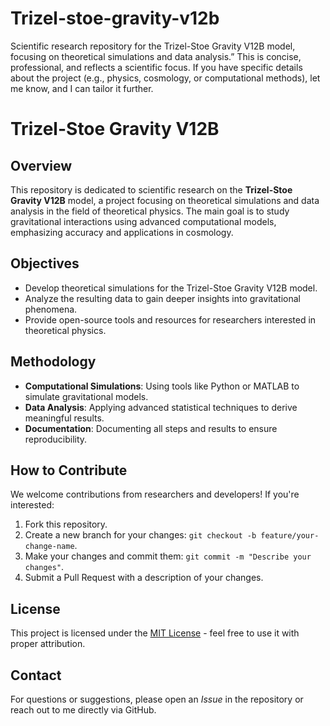 # Trizel-stoe-gravity-v12b
Scientific research repository for the Trizel-Stoe Gravity V12B model, focusing on theoretical simulations and data analysis.” This is concise, professional, and reflects a scientific focus. If you have specific details about the project (e.g., physics, cosmology, or computational methods), let me know, and I can tailor it further.
# Trizel-Stoe Gravity V12B

## Overview
This repository is dedicated to scientific research on the **Trizel-Stoe Gravity V12B** model, a project focusing on theoretical simulations and data analysis in the field of theoretical physics. The main goal is to study gravitational interactions using advanced computational models, emphasizing accuracy and applications in cosmology.

## Objectives
- Develop theoretical simulations for the Trizel-Stoe Gravity V12B model.
- Analyze the resulting data to gain deeper insights into gravitational phenomena.
- Provide open-source tools and resources for researchers interested in theoretical physics.

## Methodology
- **Computational Simulations**: Using tools like Python or MATLAB to simulate gravitational models.
- **Data Analysis**: Applying advanced statistical techniques to derive meaningful results.
- **Documentation**: Documenting all steps and results to ensure reproducibility.

## How to Contribute
We welcome contributions from researchers and developers! If you're interested:
1. Fork this repository.
2. Create a new branch for your changes: `git checkout -b feature/your-change-name`.
3. Make your changes and commit them: `git commit -m "Describe your changes"`.
4. Submit a Pull Request with a description of your changes.

## License
This project is licensed under the [MIT License](LICENSE) - feel free to use it with proper attribution.

## Contact
For questions or suggestions, please open an *Issue* in the repository or reach out to me directly via GitHub.
